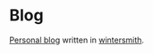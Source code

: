 
# Blog

[Personal blog](http://hekar.github.io/blog) written in [wintersmith](https://github.com/jnordberg/wintersmith).
